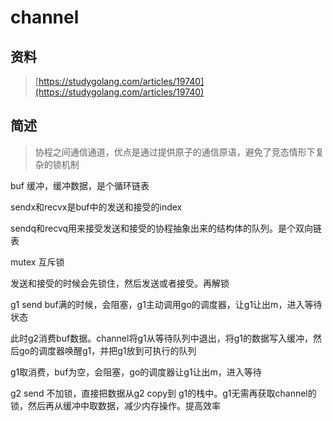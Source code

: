 # channel

## 资料

> [https://studygolang.com/articles/19740](https://studygolang.com/articles/19740)

## 简述

> 协程之间通信通道，优点是通过提供原子的通信原语，避免了竞态情形下复杂的锁机制

buf 缓冲，缓冲数据，是个循环链表

sendx和recvx是buf中的发送和接受的index

sendq和recvq用来接受发送和接受的协程抽象出来的结构体的队列。是个双向链表

mutex 互斥锁

发送和接受的时候会先锁住，然后发送或者接受。再解锁

g1  send buf满的时候，会阻塞，g1主动调用go的调度器，让g1让出m，进入等待状态

此时g2消费buf数据。channel将g1从等待队列中退出，将g1的数据写入缓冲，然后go的调度器唤醒g1，并把g1放到可执行的队列

g1取消费，buf为空，会阻塞，go的调度器让g1让出m，进入等待

g2 send  不加锁，直接把数据从g2  copy到 g1的栈中。g1无需再获取channel的锁，然后再从缓冲中取数据，减少内存操作。提高效率

